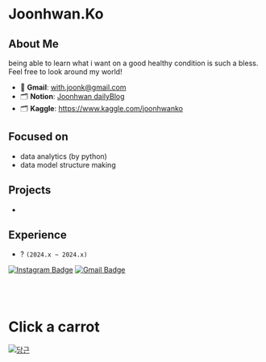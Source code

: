 # Joonhwan.Ko

## About Me
being able to learn what i want on a good healthy condition is such a bless. 
<br>
Feel free to look around my world!
- 📧 **Gmail**: with.joonk@gmail.com
- 🗂 **Notion**: [Joonhwan dailyBlog](https://www.notion.so/joonk2/59190ba1b7fb4d5d86f486d08f242558?v=a4e397d7ac3848fa9588b284b61825df)
- 🗂 **Kaggle**: https://www.kaggle.com/joonhwanko

## Focused on
- data analytics (by python)
- data model structure making

## Projects
-

## Experience
- ? `(2024.x ~ 2024.x)`


[![Instagram Badge](https://img.shields.io/badge/-Instagram-dd2a7b?style=flat-square&logo=instagram&logoColor=white&link=https://www.instagram.com/joonhwan10/)](https://www.instagram.com/joonhwan10/) 
[![Gmail Badge](https://img.shields.io/badge/-Gmail-d14836?style=flat-square&logo=Gmail&logoColor=white&link=mailto:iwbm312@gmail.com)](mailto:with.joonk@gmail.com)


<br>
<br>

# Click a carrot
[![당근](https://img.freepik.com/premium-vector/cute-carrot-character-with-sale-sign_161751-2270.jpg?w=500)](https://joonk2.github.io/)
